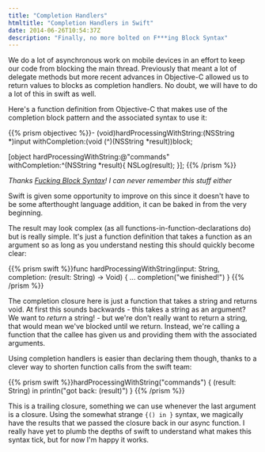 ```yaml
---
title: "Completion Handlers"
htmltitle: "Completion Handlers in Swift"
date: 2014-06-26T10:54:37Z
description: "Finally, no more bolted on F***ing Block Syntax"
---
```


We do a lot of asynchronous work on mobile devices in an effort to keep our code from blocking the main thread. Previously that meant a lot of delegate methods but more recent advances in Objective-C allowed us to return values to blocks as completion handlers. No doubt, we will have to do a lot of this in swift as well.

Here's a function definition from Objective-C that makes use of the completion block pattern and the associated syntax to use it:

{{% prism objectivec %}}- (void)hardProcessingWithString:(NSString *)input withCompletion:(void (^)(NSString *result))block;

[object hardProcessingWithString:@"commands" withCompletion:^(NSString *result){
	NSLog(result);
}];
{{% /prism %}}

*Thanks [Fucking Block Syntax](http://fuckingblocksyntax.com)! I can never remember this stuff either*

Swift is given some opportunity to improve on this since it doesn't have to be some afterthought language addition, it can be baked in from the very beginning.

The result may look complex (as all functions-in-function-declarations do) but is really simple. It's just a function definition that takes a function as an argument so as long as you understand nesting this should quickly become clear:

{{% prism swift %}}func hardProcessingWithString(input: String, completion: (result: String) -> Void) {
	...
	completion("we finished!")
}
{{% /prism %}}

The completion closure here is just a function that takes a string and returns  void. At first this sounds backwards - this takes a string as an argument? We want to *return* a string! - but we're don't really want to return a string, that would mean we've blocked until we return. Instead, we're calling a function that the callee has given us and providing them with the associated arguments.

Using completion handlers is easier than declaring them though, thanks to a clever way to shorten function calls from the swift team:

{{% prism swift %}}hardProcessingWithString("commands") {
	(result: String) in
	println("got back: \(result)")
}
{{% /prism %}}

This is a trailing closure, something we can use whenever the last argument is a closure. Using the somewhat strange `{() in }` syntax, we magically have the results that we passed the closure back in our async function. I really have yet to plumb the depths of swift to understand what makes this syntax tick, but for now I'm happy it works.

